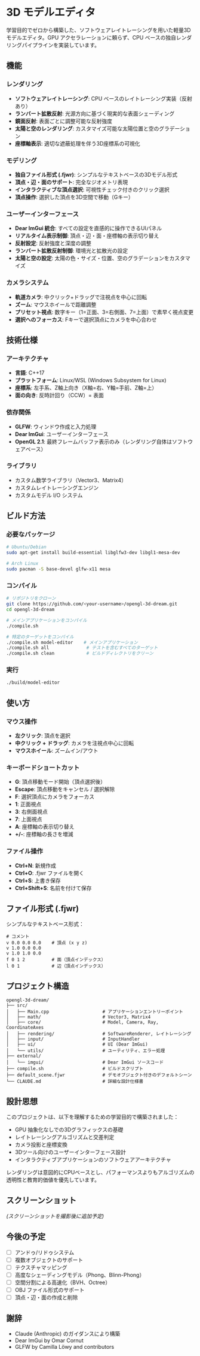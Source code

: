 # 3D モデルエディタ

学習目的でゼロから構築した、ソフトウェアレイトレーシングを用いた軽量3Dモデルエディタ。GPU アクセラレーションに頼らず、CPU ベースの独自レンダリングパイプラインを実装しています。

## 機能

### レンダリング
- **ソフトウェアレイトレーシング**: CPU ベースのレイトレーシング実装（反射あり）
- **ランバート拡散反射**: 光源方向に基づく現実的な表面シェーディング
- **鏡面反射**: 表面ごとに調整可能な反射強度
- **太陽と空のレンダリング**: カスタマイズ可能な太陽位置と空のグラデーション
- **座標軸表示**: 適切な遮蔽処理を伴う3D座標系の可視化

### モデリング
- **独自ファイル形式 (.fjwr)**: シンプルなテキストベースの3Dモデル形式
- **頂点・辺・面のサポート**: 完全なジオメトリ表現
- **インタラクティブな頂点選択**: 可視性チェック付きのクリック選択
- **頂点操作**: 選択した頂点を3D空間で移動（Gキー）

### ユーザーインターフェース
- **Dear ImGui 統合**: すべての設定を直感的に操作できるUIパネル
- **リアルタイム表示制御**: 頂点・辺・面・座標軸の表示切り替え
- **反射設定**: 反射強度と深度の調整
- **ランバート拡散反射制御**: 環境光と拡散光の設定
- **太陽と空の設定**: 太陽の色・サイズ・位置、空のグラデーションをカスタマイズ

### カメラシステム
- **軌道カメラ**: 中クリック+ドラッグで注視点を中心に回転
- **ズーム**: マウスホイールで距離調整
- **プリセット視点**: 数字キー（1=正面、3=右側面、7=上面）で素早く視点変更
- **選択へのフォーカス**: Fキーで選択頂点にカメラを中心合わせ

## 技術仕様

### アーキテクチャ
- **言語**: C++17
- **プラットフォーム**: Linux/WSL (Windows Subsystem for Linux)
- **座標系**: 左手系、Z軸上向き（X軸=右、Y軸=手前、Z軸=上）
- **面の向き**: 反時計回り（CCW）= 表面

### 依存関係
- **GLFW**: ウィンドウ作成と入力処理
- **Dear ImGui**: ユーザーインターフェース
- **OpenGL 2.1**: 最終フレームバッファ表示のみ（レンダリング自体はソフトウェアベース）

### ライブラリ
- カスタム数学ライブラリ（Vector3、Matrix4）
- カスタムレイトレーシングエンジン
- カスタムモデル I/O システム

## ビルド方法

### 必要なパッケージ
```bash
# Ubuntu/Debian
sudo apt-get install build-essential libglfw3-dev libgl1-mesa-dev

# Arch Linux
sudo pacman -S base-devel glfw-x11 mesa
```

### コンパイル
```bash
# リポジトリをクローン
git clone https://github.com/<your-username>/opengl-3d-dream.git
cd opengl-3d-dream

# メインアプリケーションをコンパイル
./compile.sh

# 特定のターゲットをコンパイル
./compile.sh model-editor    # メインアプリケーション
./compile.sh all              # テストを含むすべてのターゲット
./compile.sh clean            # ビルドディレクトリをクリーン
```

### 実行
```bash
./build/model-editor
```

## 使い方

### マウス操作
- **左クリック**: 頂点を選択
- **中クリック + ドラッグ**: カメラを注視点中心に回転
- **マウスホイール**: ズームイン/アウト

### キーボードショートカット
- **G**: 頂点移動モード開始（頂点選択後）
- **Escape**: 頂点移動をキャンセル / 選択解除
- **F**: 選択頂点にカメラをフォーカス
- **1**: 正面視点
- **3**: 右側面視点
- **7**: 上面視点
- **A**: 座標軸の表示切り替え
- **+/-**: 座標軸の長さを増減

### ファイル操作
- **Ctrl+N**: 新規作成
- **Ctrl+O**: .fjwr ファイルを開く
- **Ctrl+S**: 上書き保存
- **Ctrl+Shift+S**: 名前を付けて保存

## ファイル形式 (.fjwr)

シンプルなテキストベース形式：

```
# コメント
v 0.0 0.0 0.0    # 頂点 (x y z)
v 1.0 0.0 0.0
v 1.0 1.0 0.0
f 0 1 2          # 面（頂点インデックス）
l 0 1            # 辺（頂点インデックス）
```

## プロジェクト構造

```
opengl-3d-dream/
├── src/
│   ├── Main.cpp                    # アプリケーションエントリーポイント
│   ├── math/                       # Vector3, Matrix4
│   ├── core/                       # Model, Camera, Ray, CoordinateAxes
│   ├── rendering/                  # SoftwareRenderer, レイトレーシング
│   ├── input/                      # InputHandler
│   ├── ui/                         # UI (Dear ImGui)
│   └── utils/                      # ユーティリティ、エラー処理
├── external/
│   └── imgui/                      # Dear ImGui ソースコード
├── compile.sh                      # ビルドスクリプト
├── default_scene.fjwr              # デモオブジェクト付きのデフォルトシーン
└── CLAUDE.md                       # 詳細な設計仕様書
```

## 設計思想

このプロジェクトは、以下を理解するための学習目的で構築されました：
- GPU 抽象化なしでの3Dグラフィックスの基礎
- レイトレーシングアルゴリズムと交差判定
- カメラ投影と座標変換
- 3Dツール向けのユーザーインターフェース設計
- インタラクティブアプリケーションのソフトウェアアーキテクチャ

レンダリングは意図的にCPUベースとし、パフォーマンスよりもアルゴリズムの透明性と教育的価値を優先しています。

## スクリーンショット

*(スクリーンショットを撮影後に追加予定)*

## 今後の予定

- [ ] アンドゥ/リドゥシステム
- [ ] 複数オブジェクトのサポート
- [ ] テクスチャマッピング
- [ ] 高度なシェーディングモデル（Phong、Blinn-Phong）
- [ ] 空間分割による高速化（BVH、Octree）
- [ ] OBJ ファイル形式のサポート
- [ ] 頂点・辺・面の作成と削除

## 謝辞

- Claude (Anthropic) のガイダンスにより構築
- Dear ImGui by Omar Cornut
- GLFW by Camilla Löwy and contributors
